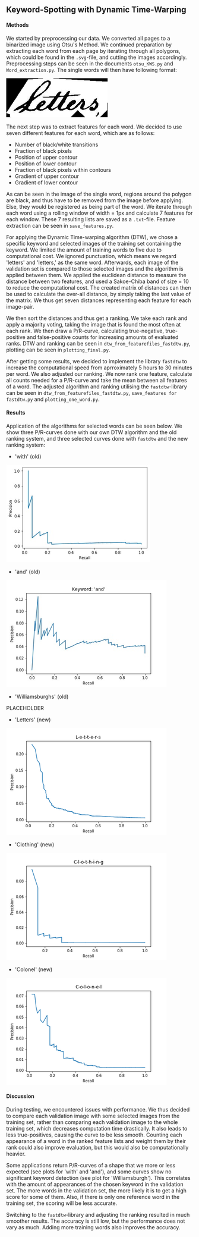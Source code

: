 ## Keyword-Spotting with Dynamic Time-Warping

#### Methods
We started by preprocessing our data. We converted all pages to a binarized image using Otsu's Method. 
We continued preparation by extracting each word from each page by iterating through all polygons, which could be found in the `.svg`-file, 
and cutting the images accordingly. Preprocessing steps can be seen in the documents `otsu_KWS.py` and `Word_extraction.py`. 
The single words will then have following format: 

![](../304_word2.png)

The next step was to extract features for each word. We decided to use seven different features for each word, which are as follows:
* Number of black/white transitions
* Fraction of black pixels
* Position of upper contour
* Position of lower contour
* Fraction of black pixels within contours
* Gradient of upper contour
* Gradient of lower contour

As can be seen in the image of the single word, regions around the polygon are black, and thus have to be removed from the image 
before applying. Else, they would be registered as being part of the word.
We iterate through each word using a rolling window of width = 1px and calculate 7 features for each window.
These 7 resulting lists are saved as a `.txt`-file. Feature extraction can be seen in `save_features.py`.

For applying the Dynamic Time-warping algorithm (DTW), we chose a specific keyword and selected images of the
training set containing the keyword. We limited the amount of training words to five due to computational cost.
We ignored punctuation, which means we regard 'letters' and 'letters,' as the same word.
Afterwards, each image of the validation set is compared to those selected images and the algorithm is applied between them. 
We applied the euclidean distance to measure the distance between two features, and used a Sakoe-Chiba band of size = 10 to reduce
the computational cost. The created matrix of distances can then be used to calculate the over-all distance, by simply taking the last
value of the matrix. We thus get seven distances representing each feature for each image-pair.

We then sort the distances and thus get a ranking. We take each rank and apply a majority voting, taking the image that is found the most often at each rank. We then draw a P/R-curve, calculating true-negative, true-positive and false-positive counts for
increasing amounts of evaluated ranks. DTW and ranking can be seen in `dtw_from_featurefiles_fastdtw.py`, plotting can be seen in `plotting_final.py`.

After getting some results, we decided to implement the library `fastdtw` to increase the computational speed from aprroximately
5 hours to 30 minutes per word. We also adjusted our ranking. We now rank one feature, calculate all counts needed for a P/R-curve 
and take the mean between all features of a word. The adjusted algorithm and ranking utilising the `fastdtw`-library can be seen in 
`dtw_from_featurefiles_fastdtw.py`, `save_features for fastdtw.py` and `plotting_one_word.py`.


#### Results
Application of the algorithms for selected words can be seen below. We show three P/R-curves done with our own DTW algorithm and the
old ranking system, and three selected curves done with `fastdtw` and the new ranking system:
* 'with' (old)

![](pictures/with_pr_curve.jpeg)

* 'and' (old)

![](pictures/and_pr_curve.jpeg)

* 'Williamsburghs' (old)

PLACEHOLDER

* 'Letters' (new)

![](pictures/L-e-t-t-e-r-s.png)

* 'Clothing' (new)

![](pictures/C-l-o-t-h-i-n-g.png)

* 'Colonel' (new)

![](pictures/C-o-l-o-n-e-l.png)



#### Discussion
During testing, we encountered issues with performance. We thus decided to compare each validation image with some selected images from
the training set, rather than comparing each validation image to the whole training set, which decreases computation time drastically.
It also leads to less true-positives, causing the curve to be less smooth. Counting each appearance of a word in the ranked feature lists
and weight them by their rank could also improve evaluation, but this would also be computationally heavier.

Some applications return P/R-curves of a shape that we more or less expected (see plots for 'with' and 'and'), and some curves show no 
significant keyword detection (see plot for 'Williamsburgh'). This correlates with the amount of appearances of the chosen keyword in 
the validation set. The more words in the validation set, the more likely it is to get a high score for some of them. Also, if there
is only one reference word in the training set, the scoring will be less accurate.

Switching to the `fastdtw`-library and adjusting the ranking resulted in much smoother results. The accuracy is still low, but the performance does not vary as much. Adding more training words also improves the accuracy.





